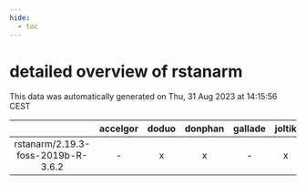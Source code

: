 ```yaml
---
hide:
  - toc
---
```


detailed overview of rstanarm
=============================


This data was automatically generated on Thu, 31 Aug 2023 at 14:15:56 CEST  

| |accelgor|doduo|donphan|gallade|joltik|skitty|swalot|victini|
| :---: | :---: | :---: | :---: | :---: | :---: | :---: | :---: | :---: |
|rstanarm/2.19.3-foss-2019b-R-3.6.2|-|x|x|-|x|x|-|x|
